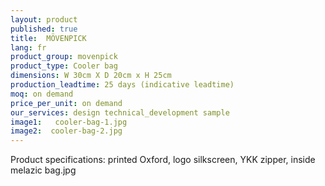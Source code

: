 ```yaml
---
layout: product
published: true
title:  MÖVENPICK
lang: fr
product_group: movenpick
product_type: Cooler bag
dimensions: W 30cm X D 20cm x H 25cm
production_leadtime: 25 days (indicative leadtime)
moq: on demand
price_per_unit: on demand
our_services: design technical_development sample
image1:   cooler-bag-1.jpg
image2:  cooler-bag-2.jpg
---
```

Product specifications: printed Oxford, logo silkscreen, YKK zipper, inside melazic bag.jpg						
